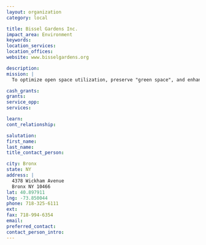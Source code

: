 ```yaml
---
layout: organization
category: local

title: Bissel Gardens Inc.
impact_area: Environment
keywords: 
location_services: 
location_offices: 
website: www.bisselgardens.org

description: 
mission: |
  To optimize open space utilization, preserve "green space", and enhance our community's well being and betterment.

cash_grants: 
grants: 
service_opp: 
services: 

learn: 
cont_relationship: 

salutation: 
first_name: 
last_name: 
title_contact_person: 

city: Bronx
state: NY
address: |
  4378 Wickham Avenue  
  Bronx NY 10466
lat: 40.897911
lng: -73.850044
phone: 718-325-6111
ext: 
fax: 718-994-6354
email: 
preferred_contact: 
contact_person_intro: 
---
```

